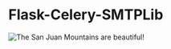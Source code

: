 # Flask-Celery-SMTPLib

![The San Juan Mountains are beautiful!](/templateview.jpg "San Juan Mountains")
 
